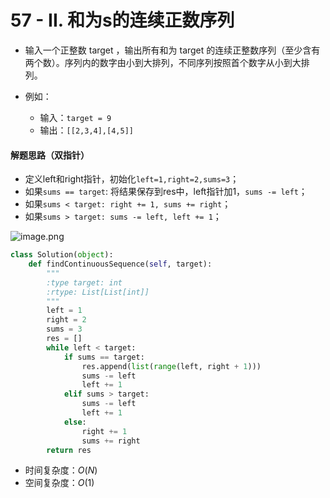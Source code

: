 
# 57 - II. 和为s的连续正数序列

* 输入一个正整数 target ，输出所有和为 target 的连续正整数序列（至少含有两个数）。序列内的数字由小到大排列，不同序列按照首个数字从小到大排列。

* 例如：
    * 输入：`target = 9`
    * 输出：`[[2,3,4],[4,5]]`

#### 解题思路（双指针）

* 定义left和right指针，初始化`left=1,right=2,sums=3`；
* 如果`sums == target`: 将结果保存到res中，left指针加1，`sums -= left`；
* 如果`sums < target: right += 1, sums += right`；
* 如果`sums > target: sums -= left, left += 1`；

![image.png](attachment:b4fc89ab-fec3-4506-8c50-7f3e7e781811.png)


```python
class Solution(object):
    def findContinuousSequence(self, target):
        """
        :type target: int
        :rtype: List[List[int]]
        """
        left = 1
        right = 2
        sums = 3
        res = []
        while left < target:
            if sums == target:
                res.append(list(range(left, right + 1)))
                sums -= left
                left += 1
            elif sums > target:
                sums -= left
                left += 1
            else:
                right += 1
                sums += right
        return res
```

* 时间复杂度：$O(N)$
* 空间复杂度：$O(1)$
